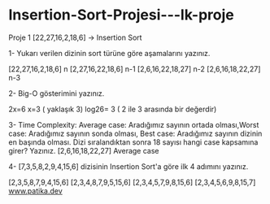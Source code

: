 # Insertion-Sort-Projesi---lk-proje
Proje 1
[22,27,16,2,18,6] -> Insertion Sort

1-	Yukarı verilen dizinin sort türüne göre aşamalarını yazınız.

[22,27,16,2,18,6] n		[2,27,16,22,18,6] n-1
[2,6,16,22,18,27] n-2		[2,6,16,18,22,27] n-3

2-	Big-O gösterimini yazınız.

2x=6 
x=3 ( yaklaşık 3)
log26= 3 ( 2 ile 3 arasında bir değerdir)

3-	Time Complexity: Average case: Aradığımız sayının ortada olması,Worst case: Aradığımız sayının sonda olması, Best case: Aradığımız sayının dizinin en başında olması. Dizi sıralandıktan sonra 18 sayısı hangi case kapsamına girer? Yazınız.
[2,6,16,18,22,27] Average case

4-	[7,3,5,8,2,9,4,15,6] dizisinin Insertion Sort'a göre ilk 4 adımını yazınız.

[2,3,5,8,7,9,4,15,6]
[2,3,4,8,7,9,5,15,6]
[2,3,4,5,7,9,8,15,6]
[2,3,4,5,6,9,8,15,7]
www.patika.dev
